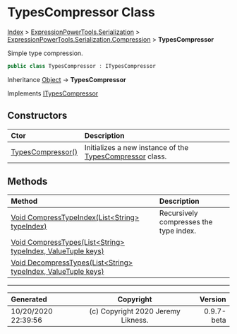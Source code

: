 ﻿# TypesCompressor Class

[Index](../index.md) > [ExpressionPowerTools.Serialization](ExpressionPowerTools.Serialization.a.md) > [ExpressionPowerTools.Serialization.Compression](ExpressionPowerTools.Serialization.Compression.n.md) > **TypesCompressor**

Simple type compression.

```csharp
public class TypesCompressor : ITypesCompressor
```

Inheritance [Object](https://docs.microsoft.com/dotnet/api/system.object) → **TypesCompressor**

Implements  [ITypesCompressor](ExpressionPowerTools.Serialization.Signatures.ITypesCompressor.i.md) 

## Constructors

| Ctor | Description |
| :-- | :-- |
| [TypesCompressor()](ExpressionPowerTools.Serialization.Compression.TypesCompressor.ctor.md#typescompressor) | Initializes a new instance of the [TypesCompressor](ExpressionPowerTools.Serialization.Compression.TypesCompressor.cs.md) class. |
## Methods

| Method | Description |
| :-- | :-- |
| [Void CompressTypeIndex(List&lt;String> typeIndex)](ExpressionPowerTools.Serialization.Compression.TypesCompressor.CompressTypeIndex.m.md) | Recursively compresses the type index. |
| [Void CompressTypes(List&lt;String> typeIndex, ValueTuple keys)](ExpressionPowerTools.Serialization.Compression.TypesCompressor.CompressTypes.m.md) |  |
| [Void DecompressTypes(List&lt;String> typeIndex, ValueTuple keys)](ExpressionPowerTools.Serialization.Compression.TypesCompressor.DecompressTypes.m.md) |  |

---

| Generated | Copyright | Version |
| :-- | :-: | --: |
| 10/20/2020 22:39:56 | (c) Copyright 2020 Jeremy Likness. | 0.9.7-beta |
